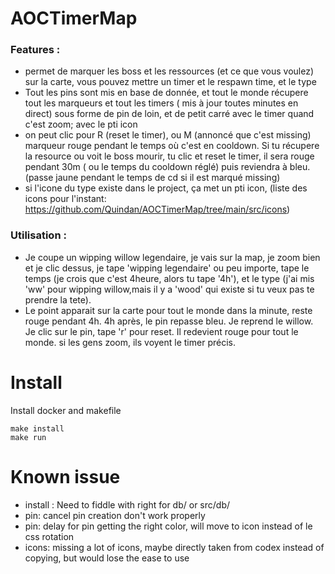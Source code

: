 # AOCTimerMap

### Features : 
- permet de marquer les boss et les ressources (et ce que vous voulez) sur la carte, vous pouvez mettre un timer et le respawn time, et le type
- Tout les pins sont mis en base de donnée, et tout le monde récupere tout les marqueurs et tout les timers ( mis à jour toutes minutes en direct)
sous forme de pin de loin, et de petit carré avec le timer quand c'est zoom; avec le pti icon
- on peut clic pour R (reset le timer), ou M (annoncé que c'est missing)
marqueur rouge pendant le temps où c'est en cooldown. Si tu récupere la resource ou voit le boss mourir, tu clic et reset le timer, il sera rouge pendant 30m ( ou le temps du cooldown réglé) puis reviendra à bleu. (passe jaune pendant le temps de cd si il est marqué missing)
- si l'icone du type existe dans le project, ça met un pti icon, (liste des icons pour l'instant: https://github.com/Quindan/AOCTimerMap/tree/main/src/icons)

### Utilisation : 
- Je coupe un wipping willow legendaire, je vais sur la map, je zoom bien et je clic dessus, je tape 'wipping legendaire' ou peu importe, tape le temps (je crois que c'est 4heure, alors tu tape '4h'), et le type (j'ai mis 'ww' pour wipping willow,mais il y a 'wood' qui existe si tu veux pas te prendre la tete).
- Le point apparait sur la carte pour tout le monde dans la minute, reste rouge pendant 4h.
4h après, le pin repasse bleu. Je reprend le willow. Je clic sur le pin, tape 'r' pour reset. Il redevient rouge pour tout le monde. si les gens zoom, ils voyent le timer précis.


# Install
Install docker and makefile 

```
make install
make run
```

# Known issue
- install : Need to fiddle with right for db/ or src/db/
- pin: cancel pin creation don't work properly
- pin: delay for pin getting the right color, will move to icon instead of le css rotation
- icons: missing a lot of icons, maybe directly taken from codex instead of copying, but would lose the ease to use
